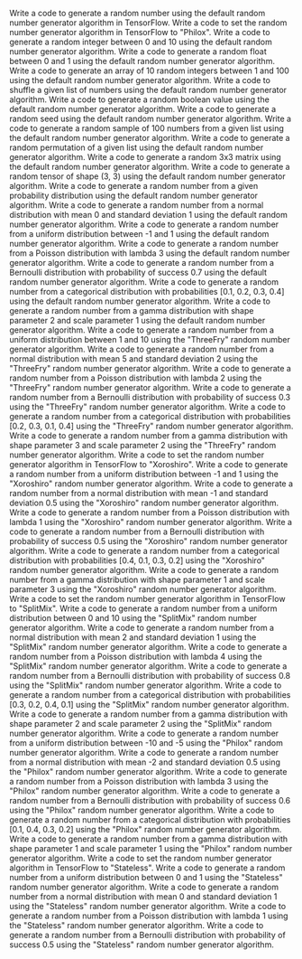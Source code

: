 Write a code to generate a random number using the default random number generator algorithm in TensorFlow.
Write a code to set the random number generator algorithm in TensorFlow to "Philox".
Write a code to generate a random integer between 0 and 10 using the default random number generator algorithm.
Write a code to generate a random float between 0 and 1 using the default random number generator algorithm.
Write a code to generate an array of 10 random integers between 1 and 100 using the default random number generator algorithm.
Write a code to shuffle a given list of numbers using the default random number generator algorithm.
Write a code to generate a random boolean value using the default random number generator algorithm.
Write a code to generate a random seed using the default random number generator algorithm.
Write a code to generate a random sample of 100 numbers from a given list using the default random number generator algorithm.
Write a code to generate a random permutation of a given list using the default random number generator algorithm.
Write a code to generate a random 3x3 matrix using the default random number generator algorithm.
Write a code to generate a random tensor of shape (3, 3) using the default random number generator algorithm.
Write a code to generate a random number from a given probability distribution using the default random number generator algorithm.
Write a code to generate a random number from a normal distribution with mean 0 and standard deviation 1 using the default random number generator algorithm.
Write a code to generate a random number from a uniform distribution between -1 and 1 using the default random number generator algorithm.
Write a code to generate a random number from a Poisson distribution with lambda 3 using the default random number generator algorithm.
Write a code to generate a random number from a Bernoulli distribution with probability of success 0.7 using the default random number generator algorithm.
Write a code to generate a random number from a categorical distribution with probabilities [0.1, 0.2, 0.3, 0.4] using the default random number generator algorithm.
Write a code to generate a random number from a gamma distribution with shape parameter 2 and scale parameter 1 using the default random number generator algorithm.
Write a code to generate a random number from a uniform distribution between 1 and 10 using the "ThreeFry" random number generator algorithm.
Write a code to generate a random number from a normal distribution with mean 5 and standard deviation 2 using the "ThreeFry" random number generator algorithm.
Write a code to generate a random number from a Poisson distribution with lambda 2 using the "ThreeFry" random number generator algorithm.
Write a code to generate a random number from a Bernoulli distribution with probability of success 0.3 using the "ThreeFry" random number generator algorithm.
Write a code to generate a random number from a categorical distribution with probabilities [0.2, 0.3, 0.1, 0.4] using the "ThreeFry" random number generator algorithm.
Write a code to generate a random number from a gamma distribution with shape parameter 3 and scale parameter 2 using the "ThreeFry" random number generator algorithm.
Write a code to set the random number generator algorithm in TensorFlow to "Xoroshiro".
Write a code to generate a random number from a uniform distribution between -1 and 1 using the "Xoroshiro" random number generator algorithm.
Write a code to generate a random number from a normal distribution with mean -1 and standard deviation 0.5 using the "Xoroshiro" random number generator algorithm.
Write a code to generate a random number from a Poisson distribution with lambda 1 using the "Xoroshiro" random number generator algorithm.
Write a code to generate a random number from a Bernoulli distribution with probability of success 0.5 using the "Xoroshiro" random number generator algorithm.
Write a code to generate a random number from a categorical distribution with probabilities [0.4, 0.1, 0.3, 0.2] using the "Xoroshiro" random number generator algorithm.
Write a code to generate a random number from a gamma distribution with shape parameter 1 and scale parameter 3 using the "Xoroshiro" random number generator algorithm.
Write a code to set the random number generator algorithm in TensorFlow to "SplitMix".
Write a code to generate a random number from a uniform distribution between 0 and 10 using the "SplitMix" random number generator algorithm.
Write a code to generate a random number from a normal distribution with mean 2 and standard deviation 1 using the "SplitMix" random number generator algorithm.
Write a code to generate a random number from a Poisson distribution with lambda 4 using the "SplitMix" random number generator algorithm.
Write a code to generate a random number from a Bernoulli distribution with probability of success 0.8 using the "SplitMix" random number generator algorithm.
Write a code to generate a random number from a categorical distribution with probabilities [0.3, 0.2, 0.4, 0.1] using the "SplitMix" random number generator algorithm.
Write a code to generate a random number from a gamma distribution with shape parameter 2 and scale parameter 2 using the "SplitMix" random number generator algorithm.
Write a code to generate a random number from a uniform distribution between -10 and -5 using the "Philox" random number generator algorithm.
Write a code to generate a random number from a normal distribution with mean -2 and standard deviation 0.5 using the "Philox" random number generator algorithm.
Write a code to generate a random number from a Poisson distribution with lambda 3 using the "Philox" random number generator algorithm.
Write a code to generate a random number from a Bernoulli distribution with probability of success 0.6 using the "Philox" random number generator algorithm.
Write a code to generate a random number from a categorical distribution with probabilities [0.1, 0.4, 0.3, 0.2] using the "Philox" random number generator algorithm.
Write a code to generate a random number from a gamma distribution with shape parameter 1 and scale parameter 1 using the "Philox" random number generator algorithm.
Write a code to set the random number generator algorithm in TensorFlow to "Stateless".
Write a code to generate a random number from a uniform distribution between 0 and 1 using the "Stateless" random number generator algorithm.
Write a code to generate a random number from a normal distribution with mean 0 and standard deviation 1 using the "Stateless" random number generator algorithm.
Write a code to generate a random number from a Poisson distribution with lambda 1 using the "Stateless" random number generator algorithm.
Write a code to generate a random number from a Bernoulli distribution with probability of success 0.5 using the "Stateless" random number generator algorithm.